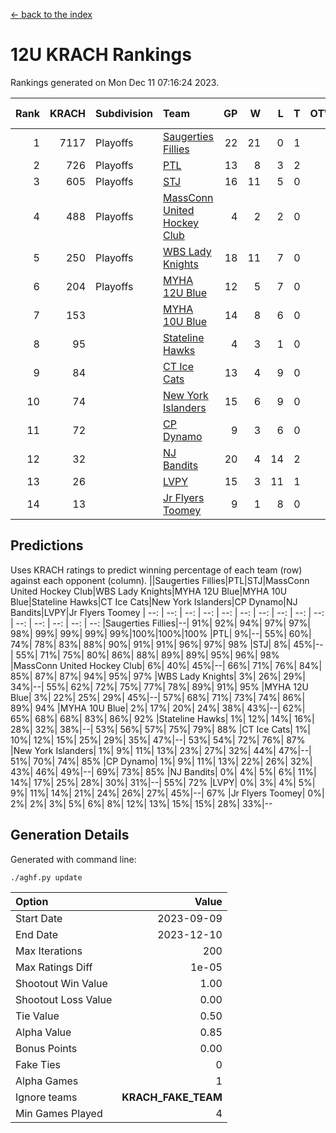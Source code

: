 [<- back to the index](readme.md)
# 12U KRACH Rankings
Rankings generated on Mon Dec 11 07:16:24 2023.

Rank|KRACH|Subdivision|Team|GP|W|L|T|OTW|OTL|SoS|Exp Wins|Win Diff
---:|---:|:---|:---|---:|---:|---:|---:|---:|---:|---:|---:|---:
1|7117|Playoffs|[Saugerties Fillies](https://gamesheetstats.com/seasons/3663/teams/140805/schedule)|22|21|0|1|0|0|214|22.3|-0.0
2|726|Playoffs|[PTL](https://gamesheetstats.com/seasons/3663/teams/140798/schedule)|13|8|3|2|0|1|1196|9.9|0.0
3|605|Playoffs|[STJ](https://gamesheetstats.com/seasons/3663/teams/140800/schedule)|16|11|5|0|1|0|1032|11.9|0.0
4|488|Playoffs|[MassConn United Hockey Club](https://gamesheetstats.com/seasons/3663/teams/140797/schedule)|4|2|2|0|1|0|1638|2.9|0.0
5|250|Playoffs|[WBS Lady Knights](https://gamesheetstats.com/seasons/3663/teams/140808/schedule)|18|11|7|0|0|0|1275|11.9|0.0
6|204|Playoffs|[MYHA 12U Blue](https://gamesheetstats.com/seasons/3663/teams/140799/schedule)|12|5|7|0|0|1|892|5.9|0.0
7|153||[MYHA 10U Blue](https://gamesheetstats.com/seasons/3663/teams/140806/schedule)|14|8|6|0|0|1|620|8.9|0.0
8|95||[Stateline Hawks](https://gamesheetstats.com/seasons/3663/teams/174606/schedule)|4|3|1|0|0|1|32|3.9|0.0
9|84||[CT Ice Cats](https://gamesheetstats.com/seasons/3663/teams/140801/schedule)|13|4|9|0|1|1|1225|4.9|0.0
10|74||[New York Islanders](https://gamesheetstats.com/seasons/3663/teams/140809/schedule)|15|6|9|0|2|0|1014|6.9|0.0
11|72||[CP Dynamo](https://gamesheetstats.com/seasons/3663/teams/140802/schedule)|9|3|6|0|0|1|1544|3.9|0.0
12|32||[NJ Bandits](https://gamesheetstats.com/seasons/3663/teams/140807/schedule)|20|4|14|2|1|1|1460|5.9|0.0
13|26||[LVPY](https://gamesheetstats.com/seasons/3663/teams/140804/schedule)|15|3|11|1|2|0|641|4.4|0.0
14|13||[Jr Flyers Toomey](https://gamesheetstats.com/seasons/3663/teams/140803/schedule)|9|1|8|0|0|1|125|1.9|0.0

## Predictions
Uses KRACH ratings to predict winning percentage of each team (row) against each opponent (column).
||Saugerties Fillies|PTL|STJ|MassConn United Hockey Club|WBS Lady Knights|MYHA 12U Blue|MYHA 10U Blue|Stateline Hawks|CT Ice Cats|New York Islanders|CP Dynamo|NJ Bandits|LVPY|Jr Flyers Toomey
| --: | --: | --: | --: | --: | --: | --: | --: | --: | --: | --: | --: | --: | --: | --: 
|Saugerties Fillies|--| 91%| 92%| 94%| 97%| 97%| 98%| 99%| 99%| 99%| 99%|100%|100%|100%
|PTL|  9%|--| 55%| 60%| 74%| 78%| 83%| 88%| 90%| 91%| 91%| 96%| 97%| 98%
|STJ|  8%| 45%|--| 55%| 71%| 75%| 80%| 86%| 88%| 89%| 89%| 95%| 96%| 98%
|MassConn United Hockey Club|  6%| 40%| 45%|--| 66%| 71%| 76%| 84%| 85%| 87%| 87%| 94%| 95%| 97%
|WBS Lady Knights|  3%| 26%| 29%| 34%|--| 55%| 62%| 72%| 75%| 77%| 78%| 89%| 91%| 95%
|MYHA 12U Blue|  3%| 22%| 25%| 29%| 45%|--| 57%| 68%| 71%| 73%| 74%| 86%| 89%| 94%
|MYHA 10U Blue|  2%| 17%| 20%| 24%| 38%| 43%|--| 62%| 65%| 68%| 68%| 83%| 86%| 92%
|Stateline Hawks|  1%| 12%| 14%| 16%| 28%| 32%| 38%|--| 53%| 56%| 57%| 75%| 79%| 88%
|CT Ice Cats|  1%| 10%| 12%| 15%| 25%| 29%| 35%| 47%|--| 53%| 54%| 72%| 76%| 87%
|New York Islanders|  1%|  9%| 11%| 13%| 23%| 27%| 32%| 44%| 47%|--| 51%| 70%| 74%| 85%
|CP Dynamo|  1%|  9%| 11%| 13%| 22%| 26%| 32%| 43%| 46%| 49%|--| 69%| 73%| 85%
|NJ Bandits|  0%|  4%|  5%|  6%| 11%| 14%| 17%| 25%| 28%| 30%| 31%|--| 55%| 72%
|LVPY|  0%|  3%|  4%|  5%|  9%| 11%| 14%| 21%| 24%| 26%| 27%| 45%|--| 67%
|Jr Flyers Toomey|  0%|  2%|  2%|  3%|  5%|  6%|  8%| 12%| 13%| 15%| 15%| 28%| 33%|--

## Generation Details

Generated with command line:
```
./aghf.py update
```

| Option | Value |
| :----- | ----: |
| Start Date | 2023-09-09 |
| End Date | 2023-12-10 |
| Max Iterations | 200 |
| Max Ratings Diff | 1e-05 |
| Shootout Win Value | 1.00 |
| Shootout Loss Value | 0.00 |
| Tie Value | 0.50 |
| Alpha Value | 0.85 |
| Bonus Points | 0.00 |
| Fake Ties | 0 |
| Alpha Games | 1 |
| Ignore teams | __KRACH_FAKE_TEAM__ |
| Min Games Played | 4 |

